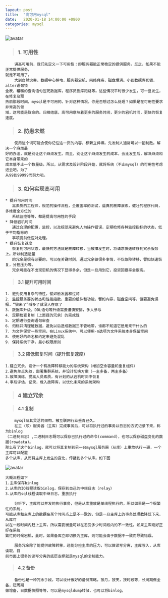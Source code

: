 ```yaml
---
layout: post
title:  "高可用mysql"
date:   2020-01-18 14:00:00 +0800
categories: mysql
---
```



![avatar](http://desk.fd.zol-img.com.cn/t_s960x600c5/g5/M00/02/09/ChMkJlbKziGIMPsKADQ_w9jg3uoAALJHwF8MuAAND_b114.jpg)







> ### 1. 可用性

        讲高可用前，我们先定义一下可用性：即服务器能正常稳定的提供服务。反之，如果不能正常提供服务，
    就是不可用了。
        大到自然灾害，数据中心掉电，服务器宕机，网络瘫痪，磁盘爆满。小到数据库死锁，alter语句锁
    全表，糟糕的查询语句压死数据库，程序员删库跑路等。这些情况平时很少发生，可一旦发生，在修复及预
    热前那段时间，mysql是不可用的。针对这种情况，你是否想过怎么处理？如果是在可用性要求非常高的领
    域，这可能是致命的。归根结底，高可用意味着更多的服务时间，更少的宕机时间，更快的恢复速度。

> ### 2. 防患未燃

        使用这个词可能会使你记住这一页的内容，标新立异嘛。先发制人通常可以一招制敌。解决一个麻烦最
    好的办法，就是别让这个麻烦发生。而且，别让这个麻烦发生的成本，会比发生后，解决麻烦和它本身带来的
    成本低不止一个数量级。所以，从需求及设计阶段开始，就将系统（不止mysql）的可用性考虑进去吧。为了
    从99到99999而努力吧。

> ### 3. 如何实现高可用

    * 提升可用时间
       高素质的工程师，规范的操作流程，全覆盖率的测试，逼真的故障演练，健壮的程序代码，多维度全方位的
       系统监控等等，都是提高可用性的手段
    * 降低宕机时间
       通过合理的配置，监控，以及规范来避免人为操作错误，定期检修各种监控指标的状态，低于平均指标的
       事项提前做应对处理。
    * 提升恢复速度
       恢复到可用状态，最快的方法就是故障转移，当故障发生时，将请求快速转移到冗余服务上。所以制造适量
       的冗余是很有必要的，可以在关键时刻，通过冗余做很多事情，不仅故障转移，譬如快速恢复，分担压力等。
       冗余可能在不出现宕机的情况下显得多余，但是一旦用到它，投资回报率会很高。


> #### 3.1 提升可用时间

    1. 避免使用复杂的特性，譬如触发器和过滤
    2. 监控服务器的状态和性能指数，重要的组件和功能，譬如内存，磁盘空间等，但要避免误报，“狼来了”喊多了就没人在意了
    3. 数据库升级，DDL语句等升级需要谨慎安排，多人参与
    4. 定期检查复制（上面提的冗余）的完成性
    5. 定期进行查询语句审查
    6. 归档并清理脏数据，避免以后造成数据三不管地带，谁都不知道它是用来干什么的
    7. 为文件保留一些空间，在Linux系统中，可以使用-m选项为文件系统本身保留空间
    8. 使用好的命名和约定来避免混乱
    9. 保持系统干净，最小权限原则


> #### 3.2 降低恢复时间（提升恢复速度）

    1.建立冗余，设计一个有故障转移能力的系统架构（增加空余容量和重复组件）
    2.避免单点失效，部署集群系统，并设计切换方案（一主多备，两主多备）
    3.故障演练，提高人员素质，有计划的从宕机时间中恢复
    4.事后评估，记录，载入故障库，以优化未来的系统架构



> ### 4 建立冗余

> #### 4.1 复制

```
    mysql及其灵活的架构，被互联网行业垂青已久。
    在主（写）服务器（主库）完成事务后，可以将执行过的事务以日志的方式记录下来，称为binlog
（二进制日志）,二进制日志既可以保存已执行过的命令(command)，也可以保存磁盘变化的数据(rowdata)。
那么有了这个binlog，就可以将其复制到另一台mysql服务器（从库）上重放执行一遍，一个主库可以配置
多个从库，从而将主库上发生的变化，传播到多个从库。如下图	
```

![avatar](https://timgsa.baidu.com/timg?image&quality=80&size=b9999_10000&sec=1584810748528&di=ef583b5e614fdfb442afbd4ab0e2253f&imgtype=0&src=http%3A%2F%2Fimg2.imgtn.bdimg.com%2Fit%2Fu%3D1112011707%2C3476314427%26fm%3D214%26gp%3D0.jpg)



```
大概流程如下
1.主库保存binlog
2.从库的IO线程读取binlog，保存到自己的中继日志（relay）
3.从库的sql线程读取中继日志，重放执行
```

```
    分析下，主库可以并发的执行事务，但是从库重放是单线程执行的，所以如果是一个很繁忙的系统，
可能从库和主库上的数据在某个时间点上是不一致的，但是一旦主库上的事务处理数降低下来，从库可
以在一段时间内赶上主库，所以需要衡量可以在忍受多少时间段内的不一致性。如果主库刚好正好在系统
繁忙的时候宕机，此时，如果备库立即切换为主库，则可能会由于数据不一致而导致错误。
```

```
    服务冗余除了能提供故障转移，还能分担主库的压力，可以做读写分离，主库写入，从库读取，目
前市面上很多的读写分离的底层支撑就是mysql的复制能力。
```





> #### 4.2 备份

```
    备份也是一种冗余手段，可以设计很好的备份策略，按月，按天，按时段等，长周期做全备，短周期
做增备，日数据快照等等，可以是mysqldump转储，也可以将binlog。
```

